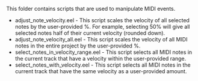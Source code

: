This folder contains scripts that are used to manipulate MIDI events.

* adjust_note_velocity.eel - This script scales the velocity of all selected notes by the user-provided %. For example, selecting 50% will give all selected notes half of their current velocity (rounded down).
* adjust_note_velocity_all.eel - This script scales the velocity of all MIDI notes in the entire project by the user-provided %.
* select_notes_in_velocity_range.eel - This script selects all MIDI notes in the current track that have a velocity within the user-provided range.
* select_notes_with_velocity.eel - This script selects all MIDI notes in the current track that have the same velocity as a user-provided amount.
